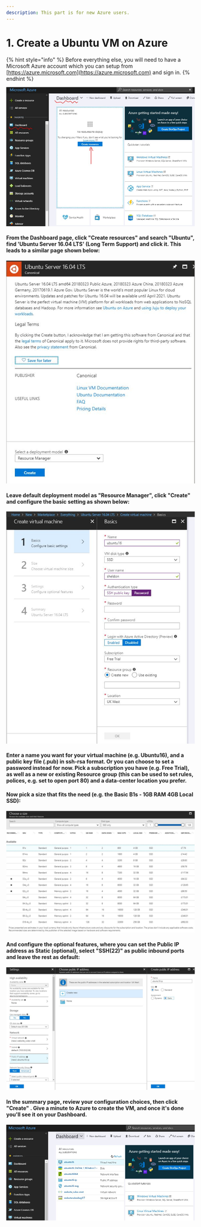 ```yaml
---
description: This part is for new Azure users.
---
```


# 1. Create a Ubuntu VM on Azure

{% hint style="info" %}
Before everything else, you will need to have a Microsoft Azure account which you can setup from [https://azure.microsoft.com](https://azure.microsoft.com) and sign in.
{% endhint %}

![](.gitbook/assets/dashboard.JPG)

#### From the Dashboard page, click "Create resources" and search "Ubuntu", find 'Ubuntu Server 16.04 LTS' \(Long Term Support\) and click it. This leads to a similar page shown below: 

![](.gitbook/assets/ubuntu_lts.JPG)

#### Leave default deployment model as "Resource Manager", click "Create" and configure the basic setting as shown below: 

![](.gitbook/assets/machinesetting.JPG)

#### Enter a name you want for your virtual machine \(e.g. Ubuntu16\), and a public key file \(.pub\) in ssh-rsa format. Or you can choose to set a password instead for now.  Pick a  subscription you have \(e.g. Free Trial\), as well as a new or existing Resource group \(this can be used to set rules, polices, e.g. set to open port 80\) and a data-center location you prefer. 

#### Now pick a size that fits the need \(e.g. the Basic B1s - 1GB RAM 4GB Local SSD\): 

![](.gitbook/assets/sizechoice.JPG)

#### And configure the optional features, where you can set the Public IP address as Static \(optional\), select "SSH\(22\)" as public inbound ports and leave the rest as default:  

![](.gitbook/assets/ipsetting.jpg)

#### In the summary page, review your configuration choices, then click "Create" . Give a minute to Azure to create the VM,  and once it's done you'll see it on your Dashboard. 

![](.gitbook/assets/vm_dashboard.JPG)

